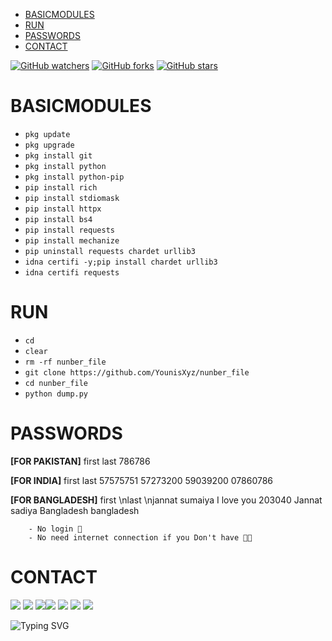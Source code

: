 

- [BASICMODULES](#basicmodules) 
- [RUN](#run) 
- [PASSWORDS](#passwords)
- [CONTACT](#contact)

[![GitHub watchers](https://img.shields.io/github/watchers/YounisXyz/number_file.svg?style=social&label=Watch)](https://GitHub.com/YounisXyz/number_file/watchers/)
[![GitHub forks](https://img.shields.io/github/forks/YounisXyz/number_file.svg?style=social&label=Fork)](https://GitHub.com/YounisXyz/number_file/network/)
[![GitHub stars](https://img.shields.io/github/stars/YounisXyz/number_file.svg?style=social&label=Star)](https://GitHub.com/YounisXyz/number_file/stargazers/)


# BASICMODULES

- `pkg update`
- `pkg upgrade`
- `pkg install git`
- `pkg install python`
- `pkg install python-pip`
- `pip install rich`
- `pip install stdiomask`
- `pip install httpx`
- `pip install bs4`
- `pip install requests`
- `pip install mechanize`
- `pip uninstall requests chardet urllib3`
- `idna certifi -y;pip install chardet urllib3`
- `idna certifi requests`

# RUN

- `cd`
- `clear`
- `rm -rf nunber_file`
- `git clone https://github.com/YounisXyz/nunber_file`
- `cd nunber_file`
- `python dump.py`

# PASSWORDS

**[FOR PAKISTAN]** first
last
786786

**[FOR INDIA]** first
last
57575751
57273200
59039200
07860786

**[FOR BANGLADESH]** first
\nlast
\njannat
sumaiya
I love you
203040
Jannat
sadiya
Bangladesh
bangladesh

```
    - No login 🔰 
    - No need internet connection if you Don't have 🤌😙
```

# CONTACT
[![](https://img.shields.io/badge/Github-black?logo=Github&logoColor=black&labelColor=white)](https://github.com/YounisXyz) [![](https://img.shields.io/badge/Twitter-blue?logo=Twitter&logoColor=White&labelColor=white)](https://mobile.twitter.com/YounisXyz)
[![](https://img.shields.io/badge/Facebook-blue?logo=Facebook&logoColor=blue&labelColor=white)](https://www.facebook.com/xyzhackers)[![](https://img.shields.io/badge/Instagram-red?logo=Instagram&logoColor=red&labelColor=white)](https://www.instagram.com/younisxyz) [![](https://img.shields.io/badge/Whatsapp-CHAT-red?logo=Whatsapp&logoColor=Brightgreen&labelColor=white)](https://wa.me/+923404708884=hello+brother+YounisXyz+handsome)
[![](https://img.shields.io/badge/YouTube-black?logo=YouTube&logoColor=black&labelColor=white)](https://www.youtube.com/@YounisXyz)
[![](https://img.shields.io/badge/YouTube-red?logo=YouTube&logoColor=red&labelColor=white)](https://youtube.com/@MRTRICKERXYZ)

![Typing SVG](https://readme-typing-svg.herokuapp.com?lines=Dont+Forget+To+Follow+Me+On+GitHub!+)
